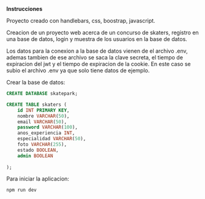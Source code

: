 **Instrucciones**

Proyecto creado con handlebars, css, boostrap, javascript.

Creacion de un proyecto web acerca de un concurso de skaters, registro en una base de datos, login y muestra de los usuarios en la base de datos. 

Los datos para la conexion a la base de datos vienen de el
archivo .env, ademas tambien de ese archivo se saca la clave secreta, el tiempo de expiracion del jwt y el tiempo de expiracion de la cookie. En este caso se subio el archivo .env ya que solo tiene datos de ejemplo.

Crear la base de datos:

```SQL
CREATE DATABASE skatepark;
```

```SQL
CREATE TABLE skaters (
    id INT PRIMARY KEY,
    nombre VARCHAR(50),
    email VARCHAR(50),
    password VARCHAR(100),
    anos_experiencia INT,
    especialidad VARCHAR(50),
    foto VARCHAR(255),
    estado BOOLEAN,
    admin BOOLEAN
    
);
```
Para iniciar la aplicacion:

```cmd
npm run dev 
```
